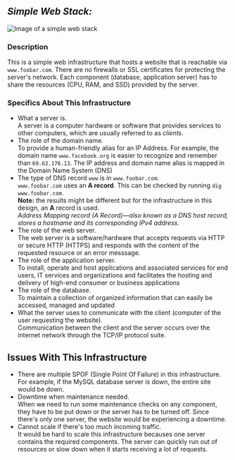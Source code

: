 ## *Simple Web Stack:*

![Image of a simple web stack](0-simple_web_stack.png)


### Description

This is a simple web infrastructure that hosts a website that is reachable via `www.foobar.com`. There are no firewalls or SSL certificates for protecting the server's network. Each component (database, application server) has to share the resources (CPU, RAM, and SSD) provided by the server.

### Specifics About This Infrastructure

- What a server is.<br/>A server is a computer hardware or software that provides services to other computers, which are usually referred to as *clients*.
- The role of the domain name.<br/>To provide a human-friendly alias for an IP Address. For example, the domain name `www.facebook.org` is easier to recognize and remember than `69.63.176.13`. The IP address and domain name alias is mapped in the Domain Name System (DNS)
- The type of DNS record `www` is in `www.foobar.com`.<br/>`www.foobar.com` uses an **A record**. This can be checked by running `dig www.foobar.com`.<br/>**Note:** the results might be different but for the infrastructure in this design, an **A** record is used.<br/> <i>Address Mapping record (A Record)—also known as a DNS host record, stores a hostname and its corresponding IPv4 address.</i>
- The role of the web server.<br/>The web server is a software/hardware that accepts requests via HTTP or secure HTTP (HTTPS) and responds with the content of the requested resource or an error messsage.
- The role of the application server.<br/>To install, operate and host applications and associated services for end users, IT services and organizations and facilitates the hosting and delivery of high-end consumer or business applications
- The role of the database.<br/>To maintain a collection of organized information that can easily be accessed, managed and updated
- What the server uses to communicate with the client (computer of the user requesting the website).<br/>Communication between the client and the server occurs over the internet network through the TCP/IP protocol suite.

## Issues With This Infrastructure

- There are multiple SPOF (Single Point Of Failure) in this infrastructure.<br/>For example, if the MySQL database server is down, the entire site would be down.
- Downtime when maintenance needed.<br/>When we need to run some maintenance checks on any component, they have to be put down or the server has to be turned off. Since there's only one server, the website would be experiencing a downtime.
- Cannot scale if there's too much incoming traffic.<br/>It would be hard to scale this infrastructure becauses one server contains the required components. The server can quickly run out of resources or slow down when it starts receiving a lot of requests.
